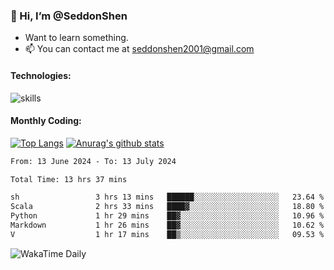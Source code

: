 ### 👋 Hi, I’m @SeddonShen
- Want to learn something.
- 📫 You can contact me at seddonshen2001@gmail.com

#### Technologies:

![skills](https://skillicons.dev/icons?i=scala,js,html,css,bootstrap,jquery,c,cpp,cloudflare,django,docker,flask,git,github,githubactions,linux,latex,mysql,nodejs,ps,php,pr,py,raspberrypi,redis,unreal,v,vscode,vue,bash)

#### Monthly Coding:
[![Top Langs](https://github-readme-stats.vercel.app/api/top-langs?username=seddonshen&show_icons=true&locale=en&layout=compact&hide=html&langs_count=8)](https://github.com/SeddonShen/)
[![Anurag's github stats](https://github-readme-stats.vercel.app/api?username=SeddonShen&count_private=true&show_icons=true)](https://github.com/anuraghazra/github-readme-stats)
<!--START_SECTION:waka-->

```txt
From: 13 June 2024 - To: 13 July 2024

Total Time: 13 hrs 37 mins

sh                 3 hrs 13 mins   ██████░░░░░░░░░░░░░░░░░░░   23.64 %
Scala              2 hrs 33 mins   ████▓░░░░░░░░░░░░░░░░░░░░   18.80 %
Python             1 hr 29 mins    ██▓░░░░░░░░░░░░░░░░░░░░░░   10.96 %
Markdown           1 hr 26 mins    ██▓░░░░░░░░░░░░░░░░░░░░░░   10.62 %
V                  1 hr 17 mins    ██▒░░░░░░░░░░░░░░░░░░░░░░   09.53 %
```

<!--END_SECTION:waka-->

![WakaTime Daily](https://wakatime.com/share/@seddon2001/61a7e342-5f12-4fea-bf92-1fac161e97d6.svg)
<!---
SeddonShen/SeddonShen is a ✨ special ✨ repository because its `README.md` (this file) appears on your GitHub profile.
You can click the Preview link to take a look at your changes.
--->
